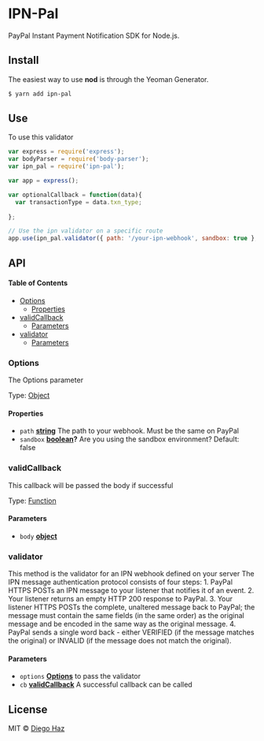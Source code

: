 # IPN-Pal

PayPal Instant Payment Notification SDK for Node.js.

## Install

The easiest way to use **nod** is through the Yeoman Generator.

```sh
$ yarn add ipn-pal
```

## Use

To use this validator

```javascript 1.6
var express = require('express');
var bodyParser = require('body-parser');
var ipn_pal = require('ipn-pal');

var app = express();

var optionalCallback = function(data){
  var transactionType = data.txn_type;
  
};

// Use the ipn validator on a specific route
app.use(ipn_pal.validator({ path: '/your-ipn-webhook', sandbox: true }, optionalCallback));
```

## API

<!-- Generated by documentation.js. Update this documentation by updating the source code. -->

#### Table of Contents

-   [Options](#options)
    -   [Properties](#properties)
-   [validCallback](#validcallback)
    -   [Parameters](#parameters)
-   [validator](#validator)
    -   [Parameters](#parameters-1)

### Options

The Options parameter

Type: [Object](https://developer.mozilla.org/docs/Web/JavaScript/Reference/Global_Objects/Object)

#### Properties

-   `path` **[string](https://developer.mozilla.org/docs/Web/JavaScript/Reference/Global_Objects/String)** The path to your webhook. Must be the same on PayPal
-   `sandbox` **[boolean](https://developer.mozilla.org/docs/Web/JavaScript/Reference/Global_Objects/Boolean)?** Are you using the sandbox environment? Default: false

### validCallback

This callback will be passed the body if successful

Type: [Function](https://developer.mozilla.org/docs/Web/JavaScript/Reference/Statements/function)

#### Parameters

-   `body` **[object](https://developer.mozilla.org/docs/Web/JavaScript/Reference/Global_Objects/Object)** 

### validator

This method is the validator for an IPN webhook defined on your server
The IPN message authentication protocol consists of four steps:
   1\. PayPal HTTPS POSTs an IPN message to your listener that notifies
       it of an event.
   2\. Your listener returns an empty HTTP 200 response to PayPal.
   3\. Your listener HTTPS POSTs the complete, unaltered message back to
       PayPal; the message must contain the same fields (in the same order)
       as the original message and be encoded in the same way as the original
       message.
   4\. PayPal sends a single word back - either VERIFIED (if the message
       matches the original) or INVALID (if the message does not match the
       original).

#### Parameters

-   `options` **[Options](#options)** to pass the validator
-   `cb` **[validCallback](#validcallback)** A successful callback can be called

## License

MIT © [Diego Haz](https://github.com/diegohaz)

